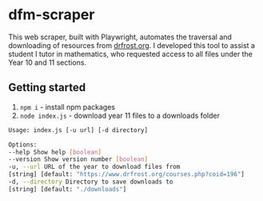 # dfm-scraper
This web scraper, built with Playwright, automates the traversal and downloading of resources from [drfrost.org](https://www.drfrost.org/courses.php?sid=2596). I developed this tool to assist a student I tutor in mathematics, who requested access to all files under the Year 10 and 11 sections.

## Getting started

1. `npm i` - install npm packages
2. `node index.js` - download year 11 files to a downloads folder
```bash
Usage: index.js [-u url] [-d directory]

Options:
--help Show help [boolean]
--version Show version number [boolean]
-u, --url URL of the year to download files from
[string] [default: "https://www.drfrost.org/courses.php?coid=196"]
-d, --directory Directory to save downloads to
[string] [default: "./downloads"]
```
